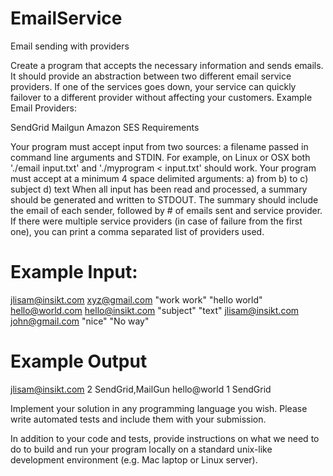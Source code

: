 # EmailService
Email sending with providers

Create a program that accepts the necessary information and sends emails. It should provide an abstraction between two different email service providers. If one of the services goes down, your service can quickly failover to a different provider without affecting your customers. Example Email Providers:

SendGrid
Mailgun
Amazon SES
Requirements

Your program must accept input from two sources: a filename passed in command line arguments and STDIN. For example, on Linux or OSX both './email input.txt' and './myprogram < input.txt' should work.
Your program must accept at a minimum 4 space delimited arguments: a) from b) to c) subject d) text
When all input has been read and processed, a summary should be generated and written to STDOUT.
The summary should include the email of each sender, followed by # of emails sent and service provider. If there were multiple service providers (in case of failure from the first one), you can print a comma separated list of providers used.
# Example Input:

jlisam@insikt.com xyz@gmail.com "work work" "hello world"
hello@world.com hello@insikt.com "subject" "text"
jlisam@insikt.com john@gmail.com "nice" "No way"

# Example Output

jlisam@insikt.com 2 SendGrid,MailGun
hello@world 1 SendGrid

Implement your solution in any programming language you wish. Please write automated tests and include them with your submission.

In addition to your code and tests, provide instructions on what we need to do to build and run your program locally on a standard unix-like development environment (e.g. Mac laptop or Linux server).
